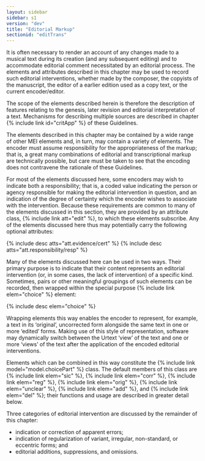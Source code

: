 ```yaml
---
layout: sidebar
sidebar: s1
version: "dev"
title: "Editorial Markup"
sectionid: "editTrans"
---
```


It is often necessary to render an account of any changes made to a musical text during its creation (and any subsequent editing) and to accommodate editorial comment necessitated by an editorial process. The elements and attributes described in this chapter may be used to record such editorial interventions, whether made by the composer, the copyists of the manuscript, the editor of a earlier edition used as a copy text, or the current encoder/editor.

The scope of the elements described herein is therefore the description of features relating to the genesis, later revision and editorial interpretation of a text. Mechanisms for describing multiple sources are described in chapter {% include link id="critApp" %} of these Guidelines.

The elements described in this chapter may be contained by a wide range of other MEI elements and, in turn, may contain a variety of elements. The encoder must assume responsibility for the appropriateness of the markup; that is, a great many combinations of editorial and transcriptional markup are technically possible, but care must be taken to see that the encoding does not contravene the rationale of these Guidelines.

For most of the elements discussed here, some encoders may wish to indicate both a responsibility; that is, a coded value indicating the person or agency responsible for making the editorial intervention in question, and an indication of the degree of certainty which the encoder wishes to associate with the intervention. Because these requirements are common to many of the elements discussed in this section, they are provided by an attribute class, {% include link att="edit" %}, to which these elements subscribe. Any of the elements discussed here thus may potentially carry the following optional attributes:

{% include desc atts="att.evidence/cert" %}
{% include desc atts="att.responsibility/resp" %}

Many of the elements discussed here can be used in two ways. Their primary purpose is to indicate that their content represents an editorial intervention (or, in some cases, the lack of intervention) of a specific kind. Sometimes, pairs or other meaningful groupings of such elements can be recorded, then wrapped within the special purpose {% include link elem="choice" %} element:

{% include desc elem="choice" %}

Wrapping elements this way enables the encoder to represent, for example, a text in its ‘original’, uncorrected form alongside the same text in one or more ‘edited’ forms. Making use of this style of representation, software may dynamically switch between the Urtext ‘view’ of the text and one or more ‘views’ of the text after the application of the encoded editorial interventions.

Elements which can be combined in this way constitute the {% include link model="model.choicePart" %} class. The default members of this class are {% include link elem="sic" %}, {% include link elem="corr" %}, {% include link elem="reg" %}, {% include link elem="orig" %}, {% include link elem="unclear" %}, {% include link elem="add" %}, and {% include link elem="del" %}; their functions and usage are described in greater detail below.

Three categories of editorial intervention are discussed by the remainder of this chapter:

- indication or correction of apparent errors;
- indication of regularization of variant, irregular, non-standard, or eccentric forms; and
- editorial additions, suppressions, and omissions.
